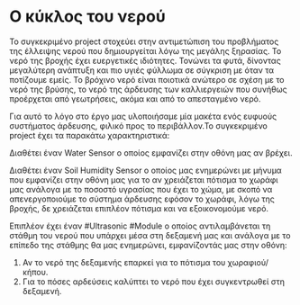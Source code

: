 # Ο κύκλος του νερού


Το συγκεκριμένο project στοχεύει στην αντιμετώπιση του προβλήματος της έλλειψης νερού που δημιουργείται λόγω της μεγάλης ξηρασίας. Το νερό της βροχής έχει ευεργετικές ιδιότητες. Τονώνει τα φυτά, δίνοντας μεγαλύτερη ανάπτυξη και πιο υγιές φύλλωμα σε σύγκριση με όταν τα ποτίζουμε εμείς. Το βρόχινο νερό είναι ποιοτικά ανώτερο σε σχέση με το νερό της βρύσης, το νερό της άρδευσης των καλλιεργειών που συνήθως προέρχεται από γεωτρήσεις, ακόμα και από το απεσταγμένο νερό. 

Για αυτό το λόγο στο έργο μας υλοποιήσαμε μία μακέτα ενός ευφυούς συστήματος άρδευσης, φιλικό προς το περιβάλλον.Το συγκεκριμένο project έχει τα παρακάτω χαρακτηριστικά:
 
Διαθέτει έναν Water Sensor ο οποίος εμφανίζει στην οθόνη μας αν βρέχει.

Διαθέτει έναν Soil Humidity Sensor ο οποίος μας ενημερώνει με μήνυμα που εμφανίζει στην οθόνη μας για το αν χρειάζεται πότισμα το χωράφι μας ανάλογα με το ποσοστό υγρασίας που έχει το χώμα, με σκοπό να απενεργοποιούμε το σύστημα άρδευσης εφόσον το χωράφι, λόγω της βροχής, δε χρειάζεται επιπλέον πότισμα και να εξοικονομούμε νερό.

Επιπλέον έχει έναν #Ultrasonic #Module ο οποίος αντιλαμβάνεται τη στάθμη του νερού που υπάρχει μέσα στη δεξαμενή μας και ανάλογα με το επίπεδο της στάθμης θα μας ενημερώνει, εμφανίζοντάς μας στην οθόνη:

1.	Αν το νερό της δεξαμενής επαρκεί για το πότισμα του χωραφιού/κήπου.
2.  Για το πόσες αρδεύσεις καλύπτει το νερό που έχει συγκεντρωθεί στη δεξαμενή.

 

